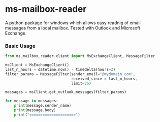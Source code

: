 # ms-mailbox-reader
A python package for windows which allows easy readnig of email 
messages from a local mailbox. Tested with Outlook and Microsoft Exchange. 


### Basic Usage
```python
from ms_mailbox_reader.client import MsExchangeClient, MessageFilter

msClient = MsExchangeClient()
last_n_hours = datetime.now() - timedelta(hours=2)
filter_params = MessageFilter(sender_email="@mydomain.com",
                              received_since = last_n_hours,
                              limit=25)

messages = msClient.get_outlook_messages(filter_params)

for message in messages:
    print(message.sender_name)
    print(message.body)
    print("=====================")
```